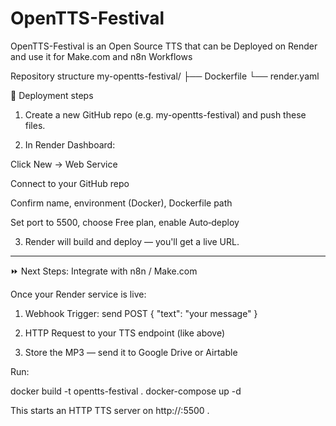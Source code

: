 # OpenTTS-Festival
OpenTTS-Festival is an Open Source TTS that can be Deployed on Render and use it for Make.com and n8n Workflows


Repository structure
my-opentts-festival/
├── Dockerfile
└── render.yaml


📝 Deployment steps

1. Create a new GitHub repo (e.g. my-opentts-festival) and push these files.


2. In Render Dashboard:

Click New → Web Service

Connect to your GitHub repo

Confirm name, environment (Docker), Dockerfile path

Set port to 5500, choose Free plan, enable Auto‑deploy



3. Render will build and deploy — you'll get a live URL.




---

⏩ Next Steps: Integrate with n8n / Make.com

Once your Render service is live:

1. Webhook Trigger: send POST { "text": "your message" }


2. HTTP Request to your TTS endpoint (like above)


3. Store the MP3 — send it to Google Drive or Airtable


Run:

docker build -t opentts-festival .
docker-compose up -d

This starts an HTTP TTS server on http://<your-domain>:5500  .
